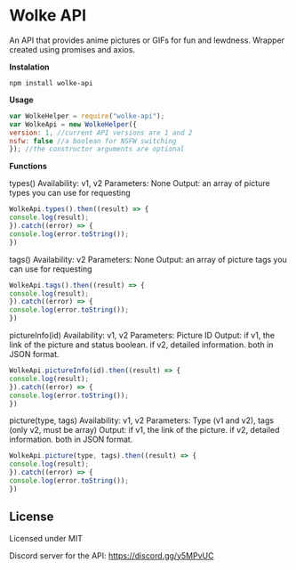 # Wolke API
An API that provides anime pictures or GIFs for fun and lewdness. Wrapper created using promises and axios.

**Instalation**
```
npm install wolke-api
```

**Usage**

```js
var WolkeHelper = require("wolke-api");
var WolkeApi = new WolkeHelper({
version: 1, //current API versions are 1 and 2
nsfw: false //a boolean for NSFW switching
}); //the constructor arguments are optional
```

**Functions**

types()
Availability: v1, v2
Parameters: None
Output: an array of picture types you can use for requesting

```js
WolkeApi.types().then((result) => {
console.log(result);
}).catch((error) => {
console.log(error.toString());
})
```

tags()
Availability: v2
Parameters: None
Output: an array of picture tags you can use for requesting

```js
WolkeApi.tags().then((result) => {
console.log(result);
}).catch((error) => {
console.log(error.toString());
})
```

pictureInfo(id)
Availability: v1, v2
Parameters: Picture ID
Output: if v1, the link of the picture and status boolean. if v2, detailed information. both in JSON format.

```js
WolkeApi.pictureInfo(id).then((result) => {
console.log(result);
}).catch((error) => {
console.log(error.toString());
})
```

picture(type, tags)
Availability: v1, v2
Parameters: Type (v1 and v2), tags (only v2, must be array)
Output: if v1, the link of the picture. if v2, detailed information. both in JSON format.

```js
WolkeApi.picture(type, tags).then((result) => {
console.log(result);
}).catch((error) => {
console.log(error.toString());
})
```

## License
Licensed under MIT

Discord server for the API: https://discord.gg/y5MPvUC